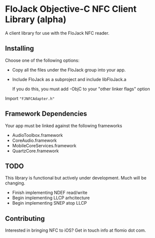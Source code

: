 FloJack Objective-C NFC Client Library (alpha)
================================================

A client library for use with the FloJack NFC reader. 


Installing
----------------
Choose one of the following options:

- Copy all the files under the FloJack group into your app.
- Include FloJack as a subproject and include libFloJack.a

  If you do this, you must add -ObjC to your "other linker flags" option


Import ``"FJNFCAdapter.h"``

Framework Dependencies
----------------
Your app must be linked against the following frameworks

- AudioToolbox.framework
- CoreAudio.framework
- MobileCoreServices.framework
- QuartzCore.framework


TODO
---------------
This library is functional but actively under development. Much will be changing. 
- Finish implementing NDEF read/write 
- Begin implementing LLCP arhcitecture
- Begin implementing SNEP atop LLCP


Contributing
---------------
Interested in bringing NFC to iOS? Get in touch info at flomio dot com.